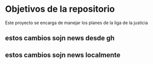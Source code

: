 # Objetivos de la repositorio

Este proyecto se encarga de manejar los planes de la liga de la justicia


## estos cambios sojn news desde gh
## estos cambios sojn news localmente
